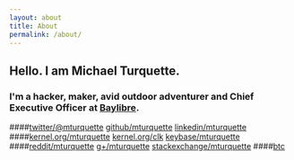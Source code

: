 ```yaml
---
layout: about
title: About
permalink: /about/
---
```


## Hello. I am Michael Turquette.
### I'm a hacker, maker, avid outdoor adventurer and Chief Executive Officer at [Baylibre](http://baylibre.com).

####[twitter/@mturquette](https://twitter.com/mturquette) [github/mturquette](https://github.com/mturquette) [linkedin/mturquette](https://www.linkedin.com/in/mturquette)
####[kernel.org/mturquette](https://git.kernel.org/cgit/linux/kernel/git/mturquette/linux.git/) [kernel.org/clk](https://git.kernel.org/cgit/linux/kernel/git/clk/linux.git/) [keybase/mturquette](https://keybase.io/mturquette)
####[reddit/mturquette](https://www.reddit.com/user/mturquette) [g+/mturquette](https://plus.google.com/+MichaelTurquette/posts) [stackexchange/mturquette](http://stackexchange.com/users/6345584/michael-turquette)
####[btc](FIXME)
